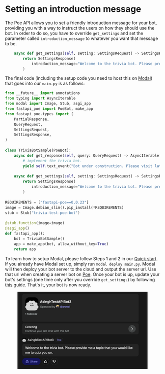 # Setting an introduction message

The Poe API allows you to set a friendly introduction message for your bot, providing you with a way to instruct the users on how they should use the bot. In order to do so, you have to override `get_settings` and set the parameter called `introduction_message` to whatever you want that message to be.

```python
    async def get_settings(self, setting: SettingsRequest) -> SettingsResponse:
        return SettingsResponse(
            introduction_message="Welcome to the trivia bot. Please provide me a topic that you would like me to quiz you on."
        )
```

The final code (including the setup code you need to host this on [Modal](https://modal.com/)) that goes into our `main.py` is as follows:

```python
from __future__ import annotations
from typing import AsyncIterable
from modal import Image, Stub, asgi_app
from fastapi_poe import PoeBot, make_app
from fastapi_poe.types import (
    PartialResponse,
    QueryRequest,
    SettingsRequest,
    SettingsResponse,
)

class TriviaBotSample(PoeBot):
    async def get_response(self, query: QueryRequest) -> AsyncIterable[PartialResponse]:
        # implement the trivia bot.
        yield self.text_event("Bot under construction. Please visit later")

    async def get_settings(self, setting: SettingsRequest) -> SettingsResponse:
        return SettingsResponse(
            introduction_message="Welcome to the trivia bot. Please provide me a topic that you would like me to quiz you on."
        )
    
REQUIREMENTS = ["fastapi-poe==0.0.23"]
image = Image.debian_slim().pip_install(*REQUIREMENTS)
stub = Stub("trivia-test-poe-bot")

@stub.function(image=image)
@asgi_app()
def fastapi_app():
    bot = TriviaBotSample()
    app = make_app(bot, allow_without_key=True)
    return app
```

To learn how to setup Modal, please follow Steps 1 and 2 in our [Quick start](quick-start.md). If you already have Modal set up, simply run `modal deploy main.py`. Modal will then deploy your bot server to the cloud and output the server url. Use that url when creating a server bot on [Poe](https://poe.com/create\_bot?server=1). Once your bot is up, update your bot's settings (one time only after you override `get_settings`) by following [this](updating-bot-settings.md) guide. That's it, your bot is now ready.

<figure><img src="../.gitbook/assets/image (17).png" alt=""><figcaption></figcaption></figure>
